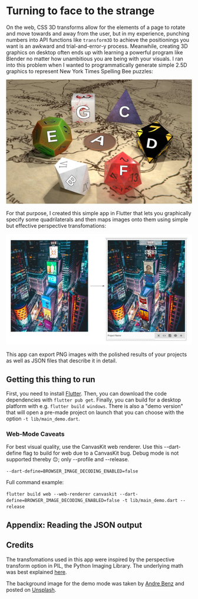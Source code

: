 # Turning to face to the strange

On the web, CSS 3D transforms allow for the elements of a page to rotate and move towards and away from the user, but in my experience, punching numbers into API functions like `transform3D` to achieve the positionings you want is an awkward and trial-and-error-y process. Meanwhile, creating 3D graphics on desktop often ends up with learning a powerful program like Blender no matter how unambitious you are being with your visuals. I ran into this problem when I wanted to programmatically generate simple 2.5D graphics to represent New York Times Spelling Bee puzzles:

![A 3D rendered picture of some dice with letters on the sides facing the camera](dice.jpg)

For that purpose, I created this simple app in Flutter that lets you graphically specify some quadrilaterals and then maps images onto them using simple but effective perspective transfomations:

![A picture of Times Square on the left; the same picture with the billboards covered by a variety of other images on the right.](demo.jpg)

This app can export PNG images with the polished results of your projects as well as JSON files that describe it in detail.

## Getting this thing to run

First, you need to install [Flutter](https://docs.flutter.dev/get-started/install). Then, you can download the code dependencies with `flutter pub get`. Finally, you can build for a desktop platform with e.g. `flutter build windows`. There is also a "demo version" that will open a pre-made project on launch that you can choose with the option `-t lib/main_demo.dart`.

### Web-Mode Caveats

For best visual quality, use the CanvasKit web renderer. Use this --dart-define flag to build for web due to a CanvasKit bug. Debug mode is not supported thereby 😔; only --profile and --release.

`--dart-define=BROWSER_IMAGE_DECODING_ENABLED=false`

Full command example:

`flutter build web --web-renderer canvaskit --dart-define=BROWSER_IMAGE_DECODING_ENABLED=false -t lib/main_demo.dart --release`

## Appendix: Reading the JSON output

## Credits

The transfomations used in this app were inspired by the perspective transform option in PIL, the Python Imaging Library. The underlying math was best explained [here](https://web.archive.org/web/20150222120106/xenia.media.mit.edu/~cwren/interpolator/).

The background image for the demo mode was taken by [Andre Benz](https://www.instagram.com/benz/?hl=en) and posted on [Unsplash](https://unsplash.com/photos/_T35CPjjSik).
